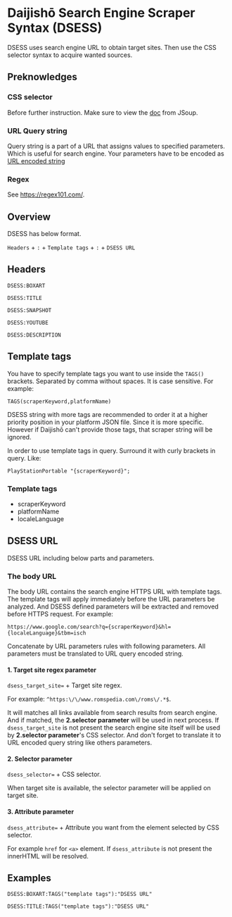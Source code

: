 # Daijishō Search Engine Scraper Syntax (DSESS)

DSESS uses search engine URL to obtain target sites. Then use the CSS selector syntax to acquire wanted sources.

## Preknowledges
### CSS selector
Before further instruction. Make sure to view the [doc](https://jsoup.org/cookbook/extracting-data/selector-syntax) from JSoup.

### URL Query string
Query string is a part of a URL that assigns values to specified parameters. Which is useful for search engine.
Your parameters have to be encoded as [URL encoded string](https://www.urlencoder.org/)

### Regex
See https://regex101.com/.

## Overview
DSESS has below format.

`Headers` + `:` + `Template tags` + `:` + `DSESS URL`

## Headers
`DSESS:BOXART`

`DSESS:TITLE`

`DSESS:SNAPSHOT`

`DSESS:YOUTUBE`

`DSESS:DESCRIPTION`

## Template tags
You have to specify template tags you want to use inside the `TAGS()` brackets. Separated by comma without spaces. It is case sensitive. For example:

`TAGS(scraperKeyword,platformName)`

DSESS string with more tags are recommended to order it at a higher priority position in your platform JSON file. Since it is more specific. However if Daijishō can't provide those tags, that scraper string will be ignored.

In order to use template tags in query. Surround it with curly brackets in query. Like:

`PlayStationPortable "{scraperKeyword}";`

### Template tags
- scraperKeyword
- platformName
- localeLanguage


## DSESS URL
DSESS URL including below parts and parameters.

### The body URL
The body URL contains the search engine HTTPS URL with template tags. The template tags will apply immediately before the URL parameters be analyzed. And DSESS defined parameters will be extracted and removed before HTTPS request. For example:

`https://www.google.com/search?q={scraperKeyword}&hl={localeLanguage}&tbm=isch`

Concatenate by URL parameters rules with following parameters.
All parameters must be translated to URL query encoded string.

#### 1. Target site regex parameter
`dsess_target_site=` + Target site regex.

For example: `^https:\/\/www.romspedia.com\/roms\/.*$`.

It will matches all links available from search results from search engine. And if matched, the **2.selector parameter** will be used in next process. If `dsess_target_site` is not present the search engine site itself will be used by **2.selector parameter**'s CSS selector.
And don't forget to translate it to URL encoded query string like others parameters.

#### 2. Selector parameter
`dsess_selector=` + CSS selector.

When target site is available, the selector parameter will be applied on target site.

#### 3. Attribute parameter
`dsess_attribute=` + Attribute you want from the element selected by CSS selector.

For example `href` for `<a>` element.
If `dsess_attribute` is not present the innerHTML will be resolved.

## Examples
`DSESS:BOXART:TAGS("template tags"):"DSESS URL"`

`DSESS:TITLE:TAGS("template tags"):"DSESS URL"`
